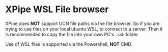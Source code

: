 # XPipe WSL File browser
XPipe does **NOT** support UCN file paths via the file browser.
So if you are trying to use files on your local ubuntu WSL, to connect to a server.
Then it is recommended to copy the file into your own PC's `.ssh` folder.

Use of WSL files is supported via the Powershell, **NOT** CMD.